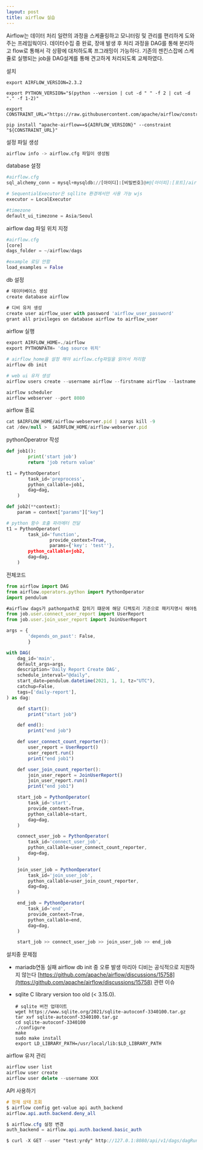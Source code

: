 ```yaml
---
layout: post
title: airflow 실습
---
```

Airflow는 데이터 처리 일련의 과정을 스케쥴링하고 모니터링 및 관리를 편리하게 도와주는 프레임웍이다.
데이터수집 중 완료, 장애 발생 후 처리 과정을 DAG를 통해 분리하고 flow로 통해서 각 상황에 대처하도록 프그래밍이 가능하다.
기존의 젠킨스잡에 스케쥴로 실행되는 job을 DAG설계를 통해 견고하게 처리되도록 교체하였다.

설치

```
export AIRFLOW_VERSION=2.3.2

export PYTHON_VERSION="$(python --version | cut -d " " -f 2 | cut -d "." -f 1-2)"

export CONSTRAINT_URL="https://raw.githubusercontent.com/apache/airflow/constraints-${AIRFLOW_VERSION}/constraints-${PYTHON_VERSION}.txt"

pip install "apache-airflow==${AIRFLOW_VERSION}" --constraint "${CONSTRAINT_URL}"
```

설정 파일 생성 

```python
airflow info -> airflow.cfg 파일이 생성됨 
```

database 설정 

```python
#airflow.cfg 
sql_alchemy_conn = mysql+mysqldb://[아이디]:[비밀번호]@#@[아이피]:[포트]/airflow_db?charset=utf8

# SequentialExecutor은 sqllite 환경에서만 사용 가능 wjs
executor = LocalExecutor

#timezone 
default_ui_timezone = Asia/Seoul
```

airflow dag 파일 위치 지정

```python
#airflow.cfg 
[core]
dags_folder = ~/airflow/dags

#example 로딩 안함 
load_examples = False 
```

db 설정 

```jsx
# 데이터베이스 생성 
create database airflow 

# 디비 유저 생성 
create user airflow_user with password 'airflow_user_password'
grant all privileges on database airflow to airflow_user 
```

airflow 실행 

```python
export AIRFLOW_HOME=./airflow
export PYTHONPATH= 'dag source 위치'

# airflow_home을 설정 해야 airflow.cfg파일을 읽어서 처리함 
airflow db init 

# web ui 유저 생성 
airflow users create --username airflow --firstname airflow --lastname airflow --role Admin --email test@test.com

airflow scheduler 
airflow webserver --port 8080 
```

airflow 종료

```jsx
cat $AIRFLOW_HOME/airflow-webserver.pid | xargs kill -9
cat /dev/null >  $AIRFLOW_HOME/airflow-webserver.pid
```

pythonOperatror 작성 

```python
def job1():
        print('start job')
        return 'job return value'

t1 = PythonOperator(
        task_id='preprocess',
        python_callable=job1,
        dag=dag,
    )

def job2(**context):
	param = context["params"]["key"] 

# python 함수 호출 파라메터 전달 
t1 = PythonOperator(
        task_id='function',
				provide_context=True,
				params={'key': 'test''}, 
        python_callable=job2,
        dag=dag,
    )
```

전체코드

```jsx
from airflow import DAG
from airflow.operators.python import PythonOperator
import pendulum

#airflow dags가 pathonpath로 잡히기 떄문에 해당 디렉토리 기준으로 패키지명시 해야됨 
from job.user.connect_user_report import UserReport
from job.user.join_user_report import JoinUserReport

args = {
        'depends_on_past': False,
        }

with DAG(
    dag_id='main',
    default_args=args,
    description='Daily Report Create DAG',
    schedule_interval="@daily",
    start_date=pendulum.datetime(2021, 1, 1, tz="UTC"),
    catchup=False,
    tags=['daily-report'],
) as dag:

    def start():
        print("start job")

    def end():
        print("end job")

    def user_connect_count_reporter():
        user_report = UserReport()
        user_report.run()
        print("end job1")

    def user_join_count_reporter():
        join_user_report = JoinUserReport()
        join_user_report.run()
        print("end job1")

    start_job = PythonOperator(
        task_id='start',
        provide_context=True,
        python_callable=start,
        dag=dag,
    )

    connect_user_job = PythonOperator(
        task_id='connect_user_job',
        python_callable=user_connect_count_reporter,
        dag=dag,
    )

    join_user_job = PythonOperator(
        task_id='join_user_job',
        python_callable=user_join_count_reporter,
        dag=dag,
    )

    end_job = PythonOperator(
        task_id='end',
        provide_context=True,
        python_callable=end,
        dag=dag,
    )

    start_job >> connect_user_job >> join_user_job >> end_job
```

설치중 문제점 

- mariadb연동 실패 airflow db init 중 오류 발생 
마리아 디비는 공식적으로 지원하지 않는다 
[https://github.com/apache/airflow/discussions/15758](https://github.com/apache/airflow/discussions/15758) 관련 이슈
- sqlite C library version too old (< 3.15.0).
    
    ```
    # sqlite 버전 업데이트 
    wget https://www.sqlite.org/2021/sqlite-autoconf-3340100.tar.gz
    tar xvf sqlite-autoconf-3340100.tar.gz
    cd sqlite-autoconf-3340100
    ./configure
    make
    sudo make install
    export LD_LIBRARY_PATH=/usr/local/lib:$LD_LIBRARY_PATH
    ```
    

airflow 유저  관리

```jsx
airflow user list 
airflow user create
airflow user delete --username XXX 
```

API 사용하기 

```glsl
# 현재 상태 조회 
$ airflow config get-value api auth_backend
airflow.api.auth.backend.deny_all

$ airflow.cfg 설정 변경
auth_backend = airflow.api.auth.backend.basic_auth

$ curl -X GET --user "test:yrdy" http://127.0.1:8080/api/v1/dags/dagRuns

```
